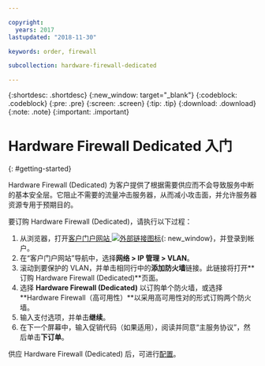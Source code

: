 ```yaml
---

copyright:
  years: 2017
lastupdated: "2018-11-30"

keywords: order, firewall

subcollection: hardware-firewall-dedicated

---
```


{:shortdesc: .shortdesc}
{:new_window: target="_blank"}
{:codeblock: .codeblock}
{:pre: .pre}
{:screen: .screen}
{:tip: .tip}
{:download: .download}
{:note: .note}
{:important: .important}

# Hardware Firewall Dedicated 入门
{: #getting-started}

Hardware Firewall (Dedicated) 为客户提供了根据需要供应而不会导致服务中断的基本安全层。它阻止不需要的流量冲击服务器，从而减小攻击面，并允许服务器资源专用于预期目的。  

要订购 Hardware Firewall (Dedicated)，请执行以下过程：

1. 从浏览器，打开[客户门户网站 ![外部链接图标](../../icons/launch-glyph.svg "外部链接图标")](https://control.softlayer.com/){: new_window}，并登录到帐户。
2. 在“客户门户网站”导航中，选择**网络 > IP 管理 > VLAN**。
3. 滚动到要保护的 VLAN，并单击相同行中的**添加防火墙**链接。此链接将打开**订购 Hardware Firewall (Dedicated)**页面。
4. 选择 **Hardware Firewall (Dedicated)** 以订购单个防火墙，或选择 **Hardware Firewall（高可用性）**以采用高可用性对的形式订购两个防火墙。
5. 输入支付选项，并单击**继续**。
6. 在下一个屏幕中，输入促销代码（如果适用），阅读并同意“主服务协议”，然后单击**下订单**。

供应 Hardware Firewall (Dedicated) 后，可进行[配置](/docs/infrastructure/hardware-firewall-dedicated?topic=hardware-firewall-dedicated-configuring-the-hardware-firewall-dedicated-)。
